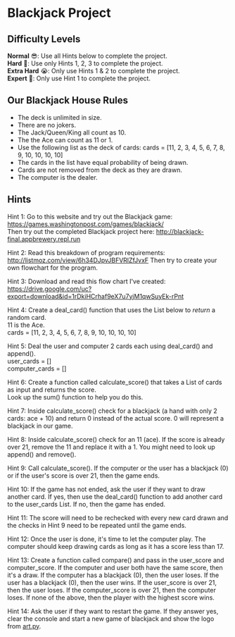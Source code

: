 # Blackjack Project

## Difficulty Levels
**Normal** 😎: Use all Hints below to complete the project.  
**Hard** 🤔: Use only Hints 1, 2, 3 to complete the project.  
**Extra Hard** 😭: Only use Hints 1 & 2 to complete the project.  
**Expert** 🤯: Only use Hint 1 to complete the project.  

## Our Blackjack House Rules
- The deck is unlimited in size. 
- There are no jokers. 
- The Jack/Queen/King all count as 10.
- The the Ace can count as 11 or 1.
- Use the following list as the deck of cards:
cards = [11, 2, 3, 4, 5, 6, 7, 8, 9, 10, 10, 10, 10]
- The cards in the list have equal probability of being drawn.
- Cards are not removed from the deck as they are drawn.
- The computer is the dealer.

## Hints

Hint 1: Go to this website and try out the Blackjack game: 
https://games.washingtonpost.com/games/blackjack/  
Then try out the completed Blackjack project here: http://blackjack-final.appbrewery.repl.run

Hint 2: Read this breakdown of program requirements: http://listmoz.com/view/6h34DJpvJBFVRlZfJvxF
Then try to create your own flowchart for the program.

Hint 3: Download and read this flow chart I've created: 
https://drive.google.com/uc?export=download&id=1rDkiHCrhaf9eX7u7yjM1qwSuyEk-rPnt

Hint 4: Create a deal_card() function that uses the List below to *return* a random card.  
11 is the Ace.  
cards = [11, 2, 3, 4, 5, 6, 7, 8, 9, 10, 10, 10, 10]

Hint 5: Deal the user and computer 2 cards each using deal_card() and append().  
user_cards = []  
computer_cards = []

Hint 6: Create a function called calculate_score() that takes a List of cards as input and returns the score.  
Look up the sum() function to help you do this.

Hint 7: Inside calculate_score() check for a blackjack (a hand with only 2 cards: ace + 10) and return 0 instead of the actual score. 0 will represent a blackjack in our game.

Hint 8: Inside calculate_score() check for an 11 (ace). If the score is already over 21, remove the 11 and replace it with a 1. You might need to look up append() and remove().

Hint 9: Call calculate_score(). If the computer or the user has a blackjack (0) or if the user's score is over 21, then the game ends.

Hint 10: If the game has not ended, ask the user if they want to draw another card. If yes, then use the deal_card() function to add another card to the user_cards List. If no, then the game has ended.

Hint 11: The score will need to be rechecked with every new card drawn and the checks in Hint 9 need to be repeated until the game ends.

Hint 12: Once the user is done, it's time to let the computer play. The computer should keep drawing cards as long as it has a score less than 17.

Hint 13: Create a function called compare() and pass in the user_score and computer_score. If the computer and user both have the same score, then it's a draw. If the computer has a blackjack (0), then the user loses. If the user has a blackjack (0), then the user wins. If the user_score is over 21, then the user loses. If the computer_score is over 21, then the computer loses. If none of the above, then the player with the highest score wins.

Hint 14: Ask the user if they want to restart the game. If they answer yes, clear the console and start a new game of blackjack and show the logo from [art.py](art.py).